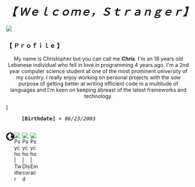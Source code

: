 <h1 align="center"><em>【 Ｗｅｌｃｏｍｅ，Ｓｔｒａｎｇｅｒ】</em></h1>
<img src="https://i.imgur.com/z0hrYDm.gif">
<h3 align="left">【 Ｐｒｏｆｉｌｅ 】</h3>
<div>
  <p align="center">
       My name is Christopher but you can call me 
       <span><b><em>Chris</em></b></span>. 
       I'm an 18 years old Lebanese individual who fell in love in programming 4 years ago. I'm a 2nd year computer science student at one of the most prominent university of my country. I really enjoy working on personal projects with the sole purpose of getting better at writing efficient code in a multitude of languages and I'm keen on keeping abreast of the latest frameworks and technology.
  </p>
  <p>
    [
  </p>
  <pre>
     <b>[Birthdate]</b> = <em>06/23/2003</em>
  </pre>
</div>


[<img align="left" alt="Psycho | Website" width="22px" src="https://raw.githubusercontent.com/iconic/open-iconic/master/svg/globe.svg" />][website]
[<img align="left" alt="Psycho | Twitter" width="22px" src="https://cdn.jsdelivr.net/npm/simple-icons@v3/icons/twitter.svg" />][twitter]
[<img align="left" alt="Psycho | Discord" width="22px" src="https://cdn.jsdelivr.net/npm/simple-icons@v3/icons/discord.svg" />][discord]
[<img align="left" alt="Psycho | Email"   width="22px" src="https://cdn.jsdelivr.net/npm/simple-icons@3.13.0/icons/minutemailer.svg" />][email]

[website]: https://psychopast.live
[email]: <mailto:contact@psychopast.live>
[twitter]: https://twitter.com/PsychoPastt
[discord]: https://dsc.bio/8765